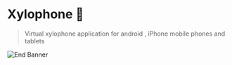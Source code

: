 

# Xylophone 🎹



>Virtual xylophone application for android , iPhone mobile phones and tablets

![End Banner](https://github.com/londonappbrewery/Images/blob/master/readme-end-banner.png)
